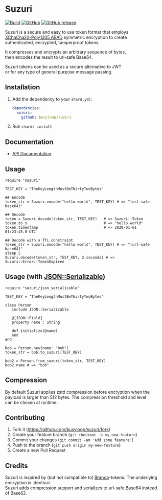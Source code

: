 # Suzuri
[![Build](https://github.com/busyloop/suzuri/workflows/Build/badge.svg)](https://github.com/busyloop/suzuri/actions?query=workflow%3ABuild+branch%3Amaster) [![GitHub](https://img.shields.io/github/license/busyloop/suzuri)](https://en.wikipedia.org/wiki/MIT_License) [![GitHub release](https://img.shields.io/github/release/busyloop/suzuri.svg)](https://github.com/busyloop/suzuri/releases)

Suzuri is a secure and easy to use token format that employs  
[XChaCha20-Poly1305 AEAD](https://doc.libsodium.org/secret-key_cryptography/aead/chacha20-poly1305/xchacha20-poly1305_construction) symmetric encryption to create  
authenticated, encrypted, tamperproof tokens.  

It compresses and encrypts an arbitrary sequence of bytes,  
then encodes the result to url-safe Base64.

Suzuri tokens can be used as a secure alternative to JWT  
or for any type of general purpose message passing.


## Installation

1. Add the dependency to your `shard.yml`:

   ```yaml
   dependencies:
     suzuri:
       github: busyloop/suzuri
   ```

2. Run `shards install`

## Documentation

* [API Documentation](https://busyloop.github.io/suzuri/Suzuri.html)


## Usage

```crystal
require "suzuri"

TEST_KEY = "TheKeyLengthMustBeThirtyTwoBytes"

## Encode
token_str = Suzuri.encode("hello world", TEST_KEY) # => "(url-safe base64)"

## Decode
token = Suzuri.decode(token_str, TEST_KEY)   # => Suzuri::Token
token.to_s                                   # => "hello world"
token.timestamp                              # => 2020-01-01 01:23:45.0 UTC

## Decode with a TTL constraint
token_str = Suzuri.encode("hello world", TEST_KEY) # => "(url-safe base64)"
sleep 5
Suzuri.decode(token_str, TEST_KEY, 2.seconds) # => Suzuri::Error::TokenExpired
```

## Usage (with [JSON::Serializable](https://crystal-lang.org/api/0.34.0/JSON/Serializable.html))

```crystal
require "suzuri/json_serializable"

TEST_KEY = "TheKeyLengthMustBeThirtyTwoBytes"

class Person
   include JSON::Serializable

   @[JSON::Field]
   property name : String

   def initialize(@name)
   end
end

bob = Person.new(name: "bob")
token_str = bob.to_suzuri(TEST_KEY)

bob2 = Person.from_suzuri(token_str, TEST_KEY)
bob2.name # => "bob"
```


## Compression

By default Suzuri applies zstd compression before encryption when the  
payload is larger than 512 bytes. The compression threshold and level  
can be chosen at runtime.


## Contributing

1. Fork it (<https://github.com/busyloop/suzuri/fork>)
2. Create your feature branch (`git checkout -b my-new-feature`)
3. Commit your changes (`git commit -am 'Add some feature'`)
4. Push to the branch (`git push origin my-new-feature`)
5. Create a new Pull Request

## Credits

Suzuri is inspired by (but not compatible to) [Branca](https://github.com/tuupola/branca-spec/)-tokens. The underlying encryption is identical.  
Suzuri adds compression support and serializes to url-safe Base64 instead of Base62.

